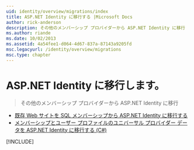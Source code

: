 ```yaml
---
uid: identity/overview/migrations/index
title: ASP.NET Identity に移行する |Microsoft Docs
author: rick-anderson
description: その他のメンバーシップ プロバイダーから ASP.NET Identity に移行
ms.author: riande
ms.date: 10/02/2013
ms.assetid: 4a54fee1-d064-4d67-837a-87143a9205fd
msc.legacyurl: /identity/overview/migrations
msc.type: chapter
---
```

<a name="migrating-to-aspnet-identity"></a>ASP.NET Identity に移行します。
====================
> その他のメンバーシップ プロバイダーから ASP.NET Identity に移行


- [既存 Web サイトを SQL メンバーシップから ASP.NET Identity に移行する](migrating-an-existing-website-from-sql-membership-to-aspnet-identity.md)
- [メンバーシップとユーザー プロファイルのユニバーサル プロバイダー データを ASP.NET Identity に移行する (C#)](migrating-universal-provider-data-for-membership-and-user-profiles-to-aspnet-identity.md)

[!INCLUDE[](../../../includes/identity/alter-command-exception.md)]
